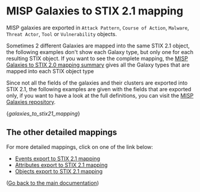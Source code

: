 # MISP Galaxies to STIX 2.1 mapping

MISP galaxies are exported in `Attack Pattern`, `Course of Action`, `Malware`, `Threat Actor`, `Tool` or `Vulnerability` objects.

Sometimes 2 different Galaxies are mapped into the same STIX 2.1 object, the following examples don't show each Galaxy type, but only one for each resulting STIX object. If you want to see the complete mapping, the [MISP Galaxies to STIX 2.0 mapping summary](README.md#Galaxies-to-STIX-20-mapping) gives all the Galaxy types that are mapped into each STIX object type

Since not all the fields of the galaxies and their clusters are exported into STIX 2.1, the following examples are given with the fields that are exported only, if you want to have a look at the full definitions, you can visit the [MISP Galaxies repository](https://github.com/MISP/misp-galaxy).

{_galaxies_to_stix21_mapping_}

## The other detailed mappings

For more detailed mappings, click on one of the link below:
- [Events export to STIX 2.1 mapping](misp_events_to_stix21.md)
- [Attributes export to STIX 2.1 mapping](misp_attributes_to_stix21.md)
- [Objects export to STIX 2.1 mapping](misp_objects_to_stix21.md)

([Go back to the main documentation](README.md))
